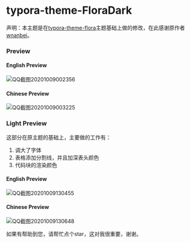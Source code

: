 # typora-theme-FloraDark



声明：本主题是在[typora-theme-flora](https://github.com/wnanbei/typora-theme-flora)主题基础上做的修改，在此感谢原作者[wnanbei](https://github.com/wnanbei)。

### Preview

#### English Preview

![QQ截图20201009002356](https://i.loli.net/2020/10/09/m7jzsXURanhP6xg.png)

#### Chinese Preview

![QQ截图20201009003225](https://i.loli.net/2020/10/09/PGcAu6ZtMTNeLjm.png)

### Light Preview

这部分在原主题的基础上，主要做的工作有：

1. 调大了字体
2. 表格添加分割线，并且加深表头颜色
3. 代码块的渲染颜色

#### English Preview

![QQ截图20201009130455](https://i.loli.net/2020/10/09/612kuRWJPE8baNr.png)

#### Chinese Preview

![QQ截图20201009130648](https://i.loli.net/2020/10/09/pvoDcHLTPiUhEtI.png)

如果有帮助到您，请帮忙点个star，这对我很重要，谢谢。
